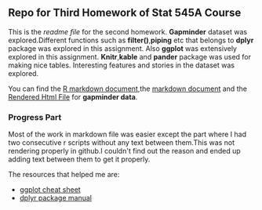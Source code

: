 ## Repo for Third Homework of Stat 545A Course 

This is the *readme file* for the second homework. 
**Gapminder** dataset was explored.Different functions such as **filter()**,**piping** etc that belongs to **dplyr** package was explored in this assignment. Also **ggplot** was extensively explored in this assignment. **Knitr**,**kable** and **pander** package was used for making nice tables. Interesting features and stories in the dataset was explored.

You can find the [R markdown document](https://github.com/abishekarun/STAT545-hw-rajendran-arun/blob/master/hw03/hw03_gapminder.Rmd),the [markdown document](https://github.com/abishekarun/STAT545-hw-rajendran-arun/blob/master/hw03/hw03_gapminder.md) and the [Rendered Html 
File](https://github.com/abishekarun/STAT545-hw-rajendran-arun/blob/master/hw03/hw03_gapminder.hmtl) for __gapminder data__.

### Progress Part

Most of the work in markdown file was easier except the part where I had two consecutive r scripts without any text between them.This was not rendering properly in github.I couldn't find out the reason and ended up adding text between them to get it properly. 

The resources that helped me are:

+ [ggplot cheat sheet](https://www.rstudio.com/wp-content/uploads/2015/03/ggplot2-cheatsheet.pdf) 
+ [dplyr package manual](https://cran.r-project.org/web/packages/dplyr/dplyr.pdf)